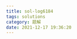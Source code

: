 ```yaml
---
title: sol-log6184
tags: solutions
category: 题解
date: 2021-12-17 19:36:20
---
```


## 
<!-- more -->